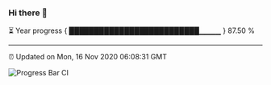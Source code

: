 ### Hi there 👋

⏳ Year progress { ██████████████████████████▁▁▁▁ } 87.50 %

---

⏰ Updated on Mon, 16 Nov 2020 06:08:31 GMT

![Progress Bar CI](https://github.com/liununu/liununu/workflows/Progress%20Bar%20CI/badge.svg)
